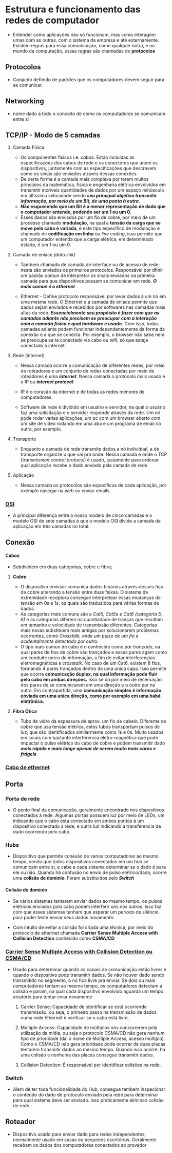 # Estrutura e funcionamento das redes de computador    

- Entender como aplicações não só funcionam, mas como interagem umas com as outras, com o sistema da empresa e até externamente. Existem regras para essa comunicação, como qualquer outra, e no mundo da computação, essas regras são chamadas de **protocolos**    

## Protocolos   

- Conjunto definido de padrões que os computadores devem seguir para se comunicar.    

## Networking   

- nome dado à todo o conceito de como os computadores se comunicam entre si   

## TCP/IP - Modo de 5 camadas   

1. Camada Física
    - Os componentes físicos i.e: *cabos*. Estão incluídas as especificações dos cabos de rede e os conectores que unem os dispositivos, juntamente com as especificações que descrevem como os sinais são enviados através dessas conexões.
    - De certa forma é a camada mais complexa por terem muitos princípios da matemática, física e engenharia elétrica envolvidos em transmitir incriveis quantidades de dados por um espaço minúsculo em altíssima velocidade sendo ***seu principal objetivo transmitir informação, por meio de um Bit, de uma ponta à outra***.
    - **Não esquecendo que um Bit é a menor representação de dado que o computador entende, podendo ser um 1 ou um 0.**
    - Esses dados são enviados por um fio de cobre, por meio de um processo chamado **modulação**, na qual a **tensão da carga que se move pelo cabo é variada**, e este tipo específico de modulação é chamado de **codificação em linha** ou *line coding*, isso permite que um computador entenda que a carga elétrica, em determinado estado, é um 1 ou um 0.     

2. Camada de enlace *(data link)*
    - Tambem chamada de camada de interface ou de acesso de rede; nesta são enviados os primeiros protocolos. Responsável por dfinir um padrão comun de interpretar os sinais enviados na primeira camada para que dispositivos possam se comunicar em rede. ***O mais comun é o ethernet***    

    - Ethernet - Define protocolo responsável por levar dados à um nó em uma mesma rede. O Ethernet e a camada de enlace permite que dados sejam enviados e recebidos por softwares nas camadas mais altas da rede. ***Essencialmente seu propósito é fazer com que as camadas adiante não precisem se preocupar com a interação com a camada física e qual hardware é usado.*** Com isso, todas camadas adiante podem funcionar independentemente da forma da conexão e a que se conecta. Por exemplo, o browser não sabe nem se preocupa se ta conectado via cabo ou wifi, só que esteja conectado à internet.

3. Rede (internet)
    - Nessa camada ocorre a comunicação de diferentes redes, por meio de roteadores e um conjunto de redes conectadas por meio de roteadores é uma ***internet***. Nessa camada o protocolo mais usado é o IP ou ***internet protocol***     

    - IP é o coração da internet e de todas as redes menores de computadores.   

    - Software de rede é dividido em usuário e servidor, na qual o usuário faz uma solicitação e o servidor responde através da rede. Um nó pode rodar varias aplicações; um pc com um browser aberto com um site de video rodando em uma aba e um programa de email na outra, por exemplo.    

4. Transporte
    - Enquanto a camada de rede transmite dados a nó individual, a de transporte organize o que vai pra onde. Nessa camada é onde o TCP (*transmission control protocol*) é usado, justamente para ordenar qual aplicação recebe o dado enviado pela camada de rede.    

5. Aplicação
    - Nessa camada os protocolos são específicos de cada aplicação, por exemplo navegar na web ou enviar emails.   

### [OSI](https://pt.wikipedia.org/wiki/Modelo_OSI)     

- A principal diferença entre o nosso modelo de cinco camadas e o modelo OSI de sete camadas é que o modelo OSI divide a camada de aplicação em três camadas no total.    

## Conexão   

#### Cabos   

- Subdividem em duas categorias, cobre e fibra;    

1. **Cobre**
    - O dispositivo emissor comunica dados binários através desses fios de cobre alterando a tensão entre duas faixas. O sistema da extremidade receptora consegue interpretear essas mudanças de tensão em 0s e 1s, os quais são traduzidos para várias formas de dados.
    - As categorias mais comuns são a *Cat5, Cat5e e Cat6 (categoria 5, 6)* e as categorias diferem na quantiadade de tranças que resultam em tamanho e velocidade de transmissão diferentes. Categorias mais novas substituem mais antigas por solucionarem problemas ocorrentes, como *Crosstalk, onde um pulso de um fio é acidentalmente detectado por outro.*
    - O tipo mais comun de cabo é o conhecido como *par trançado*, na qual pares de fios de cobre são trançados e esses pares agem como um conduíte unico de informação, a fim de evitar interferençias eletromagnéticas e *crosstalk*. No caso de um Cat6, existem 8 fios, formando 4 pares trançados dentro de uma unica capa. Isso permite que ocorra **comunicação duplex, na qual informação pode fluir pelo cabo em ambas direções.** Isso se da por meio de reservação dos pares de se comunicarem em uma direção e o outro par na outra. Em contrapartida, uma **comunicação simplex é informação enviada em uma unica direção, como por exemplo em uma babá eletrônica.**      

2. **Fibra Ótica**
    - Tubo de vidro da espessura de aprox. um fio de cabelo. Diferente de cobre que usa tensão elétrica, estes tubos transportam pulsos de luz, que são identificados similarmente como 1s e 0s. Muito usados em locais com bastante interferencia eletro-magnética que pode impactar o pulso elétrico do cabo de cobre e podem transmitir dado ***mais rápido e mais longe apesar de serem muito mais caros e frágeis***     

### [Cabo de ethernet](https://en.wikipedia.org/wiki/Ethernet_over_twisted_pair)    


## Porta    

### Porta de rede   

- O ponto final da comunicação, geralmente encontrado nos dispositivos conectados à rede. Algumas portas possuem luz por meio de LEDs, um indicando que o cabo esta conectado em ambos pontos à um dispositivo conectado à rede, e outra luz indicando a transferencia de dado ocorrendo pelo cabo.

### Hubs   

- Dispositivo que permite conexão de varios computadores ao mesmo tempo, sendo que todos dispositivos conectados em um hub se comunicam entre si, e cabe a cada sistema determinar se o dado é para ele ou não. Quando há confusão no envio de pulso elétrico/dado, ocorre uma **colisão de dominio**. Foram substituidos pelo ***Switch***  

#### Colisão de domínio   

- Se vários sistemas tentarem enviar dados ao mesmo tempo, os pulsos elétricos enviados polo cabo podem interferir uns nos outros. Isso faz com que esses sistemas tenham que esperar um período de silêncio para poder tente enviar seus dados novamente.    

- Com intuito de evitar a colisão foi criada uma técnica, por meio do protocolo de ethernet chamada **Carrier Sense Multiple Access with Collision Detection** conhecido como
**CSMA/CD**
### [Carrier Sense Multiple Access with Collision Detection ou CSMA/CD](https://pt.wikipedia.org/wiki/CSMA/CD)    

- Usado para determinar quando os canais de comunicação estão livres e quando o dispositivo pode transmitir dados. Se não houver dado sendo transmitido no segmento, o nó fica livre pra enviar. Se dois ou mais computadores tentam ao mesmo tempo, os computadores detectam a colisão e param, na qual cada dispositivo envolvido aguarda um tempo aleatório para tentar eviar novamente

    1. Carrier Sense: Capacidade de identificar se está ocorrendo transmissão, ou seja, o primeiro passo na transmissão de dados numa rede Ethernet é verificar se o cabo está livre.   

    2. Multiple Access: Capacidade de múltiplos nós concorrerem pela utilização da mídia, ou seja o protocolo CSMA/CD não gera nenhum tipo de prioridade (daí o nome de Multiple Access, acesso múltiplo). Como o CSMA/CD não gera prioridade pode ocorrer de duas placas tentarem transmitir dados ao mesmo tempo. Quando isso ocorre, há uma colisão e nenhuma das placas consegue transmitir dados.   

    3. Collision Detection: É responsável por identificar colisões na rede.   

### Switch   

- Alem de ter toda funcionalidade do Hub, consegue tambem inspecionar o conteúdo do dado de protocolo enviado pela rede para determinar para qual sistema deve ser enviado. Isso praticamente eliminan colisão de rede.   

## Roteador  

- Dispositivo usado para enviar dado para redes independentes, normalmente usado em casas ou pequenos escritórios. Geralmente recebem os dados dos computadores conectados ao provedor    
